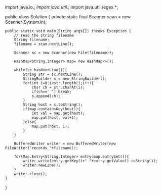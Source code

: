 import java.io.*;
import java.util.*;
import java.util.regex.*;

public class Solution {
    private static final Scanner scan = new Scanner(System.in);
    
    public static void main(String args[]) throws Exception {
        // read the string filename
        String filename;
        filename = scan.nextLine();
        
        Scanner sc = new Scanner(new File(filename));
        
        HashMap<String,Integer> map= new HashMap<>();
        
        while(sc.hasNextLine()){
            String str = sc.nextLine();
            StringBuilder s = new StringBuilder();
            for(int i=0;i<str.length();i++){
                char ch = str.charAt(i);
                if(ch==' ') break;
                s.append(ch);
            }
            String host = s.toString();
            if(map.containsKey(host)){
                int val = map.get(host);
                map.put(host, val+1);
            }else{
                map.put(host, 1);
            }
        }
        
        BufferedWriter writer = new BufferedWriter(new FileWriter("records_"+filename));
        
        for(Map.Entry<String,Integer> entry:map.entrySet()){
            writer.write(entry.getKey()+" "+entry.getValue().toString());
            writer.newLine();
        }
        writer.close();
    }
}

